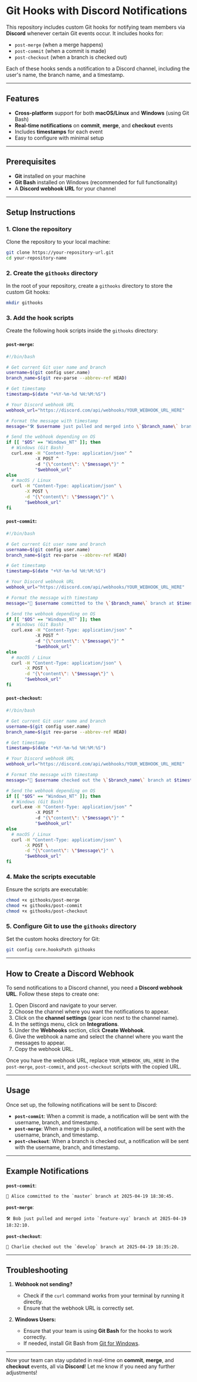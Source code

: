 # Git Hooks with Discord Notifications

This repository includes custom Git hooks for notifying team members via **Discord** whenever certain Git events occur. It includes hooks for:

- `post-merge` (when a merge happens)
- `post-commit` (when a commit is made)
- `post-checkout` (when a branch is checked out)

Each of these hooks sends a notification to a Discord channel, including the user's name, the branch name, and a timestamp.

---

## Features

- **Cross-platform** support for both **macOS/Linux** and **Windows** (using Git Bash)
- **Real-time notifications** on **commit**, **merge**, and **checkout** events
- Includes **timestamps** for each event
- Easy to configure with minimal setup

---

## Prerequisites

- **Git** installed on your machine
- **Git Bash** installed on Windows (recommended for full functionality)
- A **Discord webhook URL** for your channel

---

## Setup Instructions

### 1. Clone the repository

Clone the repository to your local machine:

```bash
git clone https://your-repository-url.git
cd your-repository-name
```

### 2. Create the `githooks` directory

In the root of your repository, create a `githooks` directory to store the custom Git hooks:

```bash
mkdir githooks
```

### 3. Add the hook scripts

Create the following hook scripts inside the `githooks` directory:

#### `post-merge`:
```bash
#!/bin/bash

# Get current Git user name and branch
username=$(git config user.name)
branch_name=$(git rev-parse --abbrev-ref HEAD)

# Get timestamp
timestamp=$(date "+%Y-%m-%d %H:%M:%S")

# Your Discord webhook URL
webhook_url="https://discord.com/api/webhooks/YOUR_WEBHOOK_URL_HERE"

# Format the message with timestamp
message="🛠️ $username just pulled and merged into \`$branch_name\` branch at $timestamp."

# Send the webhook depending on OS
if [[ "$OS" == "Windows_NT" ]]; then
  # Windows (Git Bash)
  curl.exe -H "Content-Type: application/json" ^
           -X POST ^
           -d "{\"content\": \"$message\"}" ^
           "$webhook_url"
else
  # macOS / Linux
  curl -H "Content-Type: application/json" \
       -X POST \
       -d "{\"content\": \"$message\"}" \
       "$webhook_url"
fi
```

#### `post-commit`:
```bash
#!/bin/bash

# Get current Git user name and branch
username=$(git config user.name)
branch_name=$(git rev-parse --abbrev-ref HEAD)

# Get timestamp
timestamp=$(date "+%Y-%m-%d %H:%M:%S")

# Your Discord webhook URL
webhook_url="https://discord.com/api/webhooks/YOUR_WEBHOOK_URL_HERE"

# Format the message with timestamp
message="💬 $username committed to the \`$branch_name\` branch at $timestamp."

# Send the webhook depending on OS
if [[ "$OS" == "Windows_NT" ]]; then
  # Windows (Git Bash)
  curl.exe -H "Content-Type: application/json" ^
           -X POST ^
           -d "{\"content\": \"$message\"}" ^
           "$webhook_url"
else
  # macOS / Linux
  curl -H "Content-Type: application/json" \
       -X POST \
       -d "{\"content\": \"$message\"}" \
       "$webhook_url"
fi
```

#### `post-checkout`:
```bash
#!/bin/bash

# Get current Git user name and branch
username=$(git config user.name)
branch_name=$(git rev-parse --abbrev-ref HEAD)

# Get timestamp
timestamp=$(date "+%Y-%m-%d %H:%M:%S")

# Your Discord webhook URL
webhook_url="https://discord.com/api/webhooks/YOUR_WEBHOOK_URL_HERE"

# Format the message with timestamp
message="🔄 $username checked out the \`$branch_name\` branch at $timestamp."

# Send the webhook depending on OS
if [[ "$OS" == "Windows_NT" ]]; then
  # Windows (Git Bash)
  curl.exe -H "Content-Type: application/json" ^
           -X POST ^
           -d "{\"content\": \"$message\"}" ^
           "$webhook_url"
else
  # macOS / Linux
  curl -H "Content-Type: application/json" \
       -X POST \
       -d "{\"content\": \"$message\"}" \
       "$webhook_url"
fi
```

### 4. Make the scripts executable

Ensure the scripts are executable:

```bash
chmod +x githooks/post-merge
chmod +x githooks/post-commit
chmod +x githooks/post-checkout
```

### 5. Configure Git to use the `githooks` directory

Set the custom hooks directory for Git:

```bash
git config core.hooksPath githooks
```

---

## How to Create a Discord Webhook

To send notifications to a Discord channel, you need a **Discord webhook URL**. Follow these steps to create one:

1. Open Discord and navigate to your server.
2. Choose the channel where you want the notifications to appear.
3. Click on the **channel settings** (gear icon next to the channel name).
4. In the settings menu, click on **Integrations**.
5. Under the **Webhooks** section, click **Create Webhook**.
6. Give the webhook a name and select the channel where you want the messages to appear.
7. Copy the webhook URL.

Once you have the webhook URL, replace `YOUR_WEBHOOK_URL_HERE` in the `post-merge`, `post-commit`, and `post-checkout` scripts with the copied URL.

---

## Usage

Once set up, the following notifications will be sent to Discord:

- **`post-commit`**: When a commit is made, a notification will be sent with the username, branch, and timestamp.
- **`post-merge`**: When a merge is pulled, a notification will be sent with the username, branch, and timestamp.
- **`post-checkout`**: When a branch is checked out, a notification will be sent with the username, branch, and timestamp.

---

## Example Notifications

**`post-commit`**:
```
💬 Alice committed to the `master` branch at 2025-04-19 18:30:45.
```

**`post-merge`**:
```
🛠️ Bob just pulled and merged into `feature-xyz` branch at 2025-04-19 18:32:10.
```

**`post-checkout`**:
```
🔄 Charlie checked out the `develop` branch at 2025-04-19 18:35:20.
```

---

## Troubleshooting

1. **Webhook not sending?**
   - Check if the `curl` command works from your terminal by running it directly.
   - Ensure that the webhook URL is correctly set.

2. **Windows Users:**
   - Ensure that your team is using **Git Bash** for the hooks to work correctly.
   - If needed, install Git Bash from [Git for Windows](https://git-scm.com/).

---

Now your team can stay updated in real-time on **commit**, **merge**, and **checkout** events, all via **Discord**! Let me know if you need any further adjustments!
